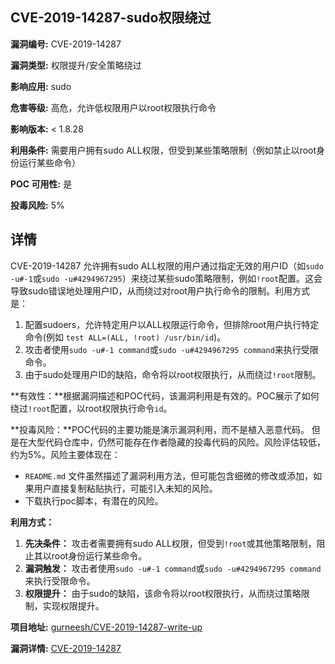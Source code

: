 ## CVE-2019-14287-sudo权限绕过

**漏洞编号:** CVE-2019-14287

**漏洞类型:** 权限提升/安全策略绕过

**影响应用:** sudo

**危害等级:** 高危，允许低权限用户以root权限执行命令

**影响版本:** < 1.8.28

**利用条件:** 需要用户拥有sudo ALL权限，但受到某些策略限制（例如禁止以root身份运行某些命令）

**POC 可用性:** 是

**投毒风险:** 5%

## 详情

CVE-2019-14287 允许拥有sudo ALL权限的用户通过指定无效的用户ID（如`sudo -u#-1`或`sudo -u#4294967295`）来绕过某些sudo策略限制，例如`!root`配置。这会导致sudo错误地处理用户ID，从而绕过对root用户执行命令的限制。利用方式是：

1.  配置sudoers，允许特定用户以ALL权限运行命令，但排除root用户执行特定命令(例如 `test ALL=(ALL, !root) /usr/bin/id`)。
2.  攻击者使用`sudo -u#-1 command`或`sudo -u#4294967295 command`来执行受限命令。
3.  由于sudo处理用户ID的缺陷，命令将以root权限执行，从而绕过`!root`限制。

**有效性：**根据漏洞描述和POC代码，该漏洞利用是有效的。POC展示了如何绕过`!root`配置，以root权限执行命令`id`。

**投毒风险：**POC代码的主要功能是演示漏洞利用，而不是植入恶意代码。 但是在大型代码仓库中，仍然可能存在作者隐藏的投毒代码的风险。风险评估较低，约为5%。风险主要体现在：
*   `README.md` 文件虽然描述了漏洞利用方法，但可能包含细微的修改或添加，如果用户直接复制粘贴执行，可能引入未知的风险。
*  下载执行poc脚本，有潜在的风险。

**利用方式：**

1.  **先决条件：** 攻击者需要拥有sudo ALL权限，但受到`!root`或其他策略限制，阻止其以root身份运行某些命令。
2.  **漏洞触发：** 攻击者使用`sudo -u#-1 command`或`sudo -u#4294967295 command`来执行受限命令。
3.  **权限提升：** 由于sudo的缺陷，该命令将以root权限执行，从而绕过策略限制，实现权限提升。

**项目地址:** [gurneesh/CVE-2019-14287-write-up](https://github.com/gurneesh/CVE-2019-14287-write-up)

**漏洞详情:** [CVE-2019-14287](https://nvd.nist.gov/vuln/detail/CVE-2019-14287)
